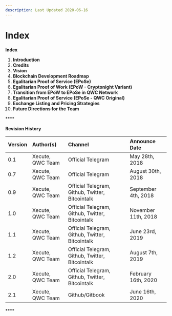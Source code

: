 ```yaml
---
description: Last Updated 2020-06-16
---
```


# Index

**Index**

1. **Introduction**
2. **Credits**
3. **Vision**
4. **Blockchain Development Roadmap**
5. **Egalitarian Proof of Service \(EPoSe\)**
6. **Egalitarian Proof of Work \(EPoW - Cryptonight Variant\)**
7. **Transition from EPoW to EPoSe in QWC Network**
8. **Egalitarian Proof of Service \(EPoSe - QWC Original\)**
9. **Exchange Listing and Pricing Strategies**
10. **Future Directions for the Team**

\*\*\*\*

**Revision History**

| Version | Author\(s\) | Channel | Announce Date |
| :--- | :--- | :--- | :--- |
| 0.1 | Xecute, QWC Team | Official Telegram | May 28th, 2018 |
| 0.7 | Xecute, QWC Team | Official Telegram | August 30th, 2018 |
| 0.9 | Xecute, QWC Team | Official Telegram, Github, Twitter, Bitcointalk | September 4th, 2018 |
| 1.0 | Xecute, QWC Team | Official Telegram, Github, Twitter, Bitcointalk | November 11th, 2018 |
| 1.1 | Xecute, QWC Team | Official Telegram, Github, Twitter, Bitcointalk | June 23rd, 2019 |
| 1.2 | Xecute, QWC Team | Official Telegram, Github, Twitter, Bitcointalk | August 7th, 2019 |
| 2.0 | Xecute, QWC Team | Official Telegram, Github, Twitter, Bitcointalk | February 16th, 2020 |
| 2.1 | Xecute, QWC Team | Github/Gitbook | June 16th, 2020 |

\*\*\*\*

